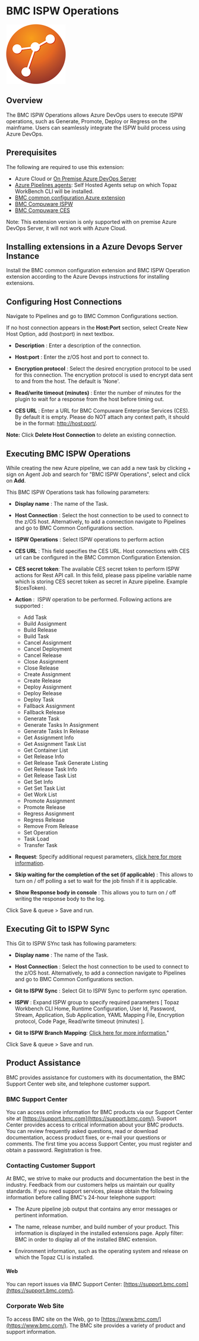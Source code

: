 # BMC ISPW Operations
![](images/ISPW_marble.png)

## Overview

The BMC ISPW Operations allows Azure DevOps users to execute ISPW operations, such as Generate, Promote, Deploy or Regress on the mainframe. Users can seamlessly integrate the ISPW build process using Azure DevOps.

## Prerequisites

The following are required to use this extension:
- Azure Cloud or [On Premise Azure DevOps Server](https://learn.microsoft.com/en-us/azure/devops/server/download/azuredevopsserver?view=azure-devops)
- [Azure Pipelines agents](https://learn.microsoft.com/en-us/azure/devops/pipelines/agents/agents?view=azure-devops&tabs=browser): Self Hosted Agents setup on which Topaz WorkBench CLI will be installed.
- [BMC common configuration Azure extension](https://marketplace.visualstudio.com/items?itemName=BMC.common-config-extension)
- [BMC Compuware ISPW](https://www.bmc.com/it-solutions/bmc-compuware-ispw.html)
- [BMC Compuware CES](https://docs.bmc.com/docs/bces2010/introduction-to-bmc-compuware-enterprise-services-1068407133.html)

Note: This extension version is only supported with on premise Azure DevOps Server, it will not work with Azure Cloud.

## Installing extensions in a Azure Devops Server Instance

Install the BMC common configuration extension and BMC ISPW Operation extension according to the Azure Devops instructions for installing extensions. 

## Configuring Host Connections

Navigate to Pipelines and go to BMC Common Configurations section.

If no host connection appears in the **Host:Port** section, select Create New Host Option, add (host:port) in next textbox.

-   **Description** : Enter a description of the connection.

-   **Host:port** : Enter the z/OS host and port to connect to.

-   **Encryption protocol** : Select the desired encryption protocol to be used for this connection. 
    The encryption protocol is used to encrypt data sent to and from   the host. The default is 'None'.

-   **Read/write timeout (minutes)** : Enter the number of minutes for the plugin to wait for a response from the host before timing out.

-   **CES URL** : Enter a URL for BMC Compuware Enterprise Services (CES). By default it is empty. Please do NOT attach any context
    path, it should be in the format: [http://host:port/](http://hostport/).

**Note:** Click **Delete Host Connection** to delete an existing connection.

## Executing BMC ISPW Operations

While creating the new Azure pipeline, we can add a new task by clicking + sign on Agent Job and search for "BMC ISPW Operations", select and click on **Add**.

This BMC ISPW Operations task has following parameters:

-   **Display name** :  The name of the Task.

-   **Host Connection** : Select the host connection to be used to connect to the z/OS host. Alternatively, to add a connection navigate to Pipelines and go to BMC Common Configurations section.

-   **ISPW Operations** : Select ISPW operations to perform action

-   **CES URL** : This field specifies the CES URL. Host connections with CES url can be configured in the BMC Common Configuration Extension.

-   **CES secret token**: The available CES secret token to perform ISPW actions for Rest API call. In this feild, please pass pipeline variable name which is storing CES secret token as secret in Azure pipeline. Example $(cesToken).

-   **Action** :  ISPW operation to be performed. Following actions are supported :
    -   Add Task
    -   Build Assignment
    -   Build Release
    -   Build Task
    -   Cancel Assignment
    -   Cancel Deployment
    -   Cancel Release
    -   Close Assignment
    -   Close Release
    -   Create Assignment
    -   Create Release
    -   Deploy Assignment
    -   Deploy Release
    -	Deploy Task
    -   Fallback Assignment
    -   Fallback Release
    -	Generate Task
    -   Generate Tasks In Assignment
    -   Generate Tasks In Release
    -   Get Assignment Info
    -   Get Assignment Task List
    -   Get Container List
    -   Get Release Info
    -   Get Release Task Generate Listing
    -   Get Release Task Info
    -   Get Release Task List
    -   Get Set Info
    -   Get Set Task List
    -   Get Work List
    -   Promote Assignment
    -   Promote Release
    -   Regress Assignment
    -   Regress Release
    -   Remove From Release
    -   Set Operation
    -   Task Load
    -   Transfer Task

-   **Request**: Specify additional request parameters, [click here for more information](https://github.com/bmc-compuware/ispw-operations-azure-extension/blob/master/help.md).

-   **Skip waiting for the completion of the set (if applicable)** : This allows to turn on / off polling a set to wait for the job finish if it is applicable.

-   **Show Response body in console** : This allows you to turn on / off writing the response body to the log.

Click Save & queue > Save and run.

## Executing Git to ISPW Sync

This Git to ISPW SYnc task has following parameters:

-   **Display name** :  The name of the Task.

-   **Host Connection** : Select the host connection to be used to connect to the z/OS host. Alternatively, to add a connection navigate to Pipelines and go to BMC Common Configurations section.

-   **Git to ISPW Sync** : Select Git to ISPW Sync to perform sync operation.

-   **ISPW** : Expand ISPW group to specify required parameters [ Topaz Workbench CLI Home, Runtime Configuration, User Id, Password, Stream, Application, Sub Application, YAML Mapping File, Encryption protocol, Code Page, Read/write timeout (minutes) ].

-   **Git to ISPW Branch Mapping**: [Click here for more information.](https://github.com/bmc-compuware/ispw-operations-azure-extension/edit/master/help.md#git-to-ispw-sync)"

Click Save & queue > Save and run.

## Product Assistance

BMC provides assistance for customers with its documentation, the BMC Support Center web site, and telephone customer support.

### BMC Support Center

You can access online information for BMC products via our Support Center site at [https://support.bmc.com](https://support.bmc.com/). Support Center provides access to critical information about your BMC products. You can review frequently asked questions, read or download documentation, access product fixes, or e-mail your questions or comments. The first time you access Support Center, you must register and obtain a password. Registration is free.

### Contacting Customer Support

At BMC, we strive to make our products and documentation the best in the industry. Feedback from our customers helps us maintain our quality standards. If you need support services, please obtain the following information before calling BMC\'s 24-hour telephone support:

- The Azure pipeline job output that contains any error messages or pertinent information.

- The name, release number, and build number of your product. This information is displayed in the installed extensions page. Apply filter: BMC in order to display all of the installed BMC extension.

- Environment information, such as the operating system and release on which the Topaz CLI is installed.

#### Web

You can report issues via BMC Support Center: [https://support.bmc.com](https://support.bmc.com/).

### Corporate Web Site

To access BMC site on the Web, go to [https://www.bmc.com/](https://www.bmc.com/). The BMC site provides a variety of product and support information.